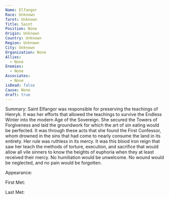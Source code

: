 ```yaml
---
Name: Elfangor
Race: Unknown
Tarot: Unknown
Title: Saint
Position: None
Origin: Unknown
Country: Unknown
Region: Unknown
City: Unknown
Organization: None
Allies:
  - None
Enemies:
  - None
Associates:
  - None
isDead: false
Cause: None
draft: true
---
```

Summary:
Saint Elfangor was responsible for preserving the teachings of Henryk. It was her efforts that allowed the teachings to survive the Endless Winter into the modern Age of the Sovereign. She secured the Towers of Forgiveness and laid the groundwork for which the art of sin eating would be perfected. It was through these acts that she found the First Confessor, whom drowned in the sins that had come to nearly consume the land in its entirety. Her rule was ruthless in its mercy. It was this blood iron reign that saw her teach the methods of torture, execution, and sacrifice that would allow all vile sinners to know the heights of euphoria when they at least received their mercy. No humiliation would be unwelcome. No wound would be neglected, and no pain would be forgotten.

Appearance: 

First Met: 

Last Met: 
